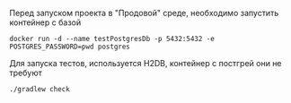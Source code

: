 Перед запуском проекта в "Продовой" среде, необходимо запустить контейнер с базой

`` docker run -d --name testPostgresDb -p 5432:5432 -e POSTGRES_PASSWORD=pwd postgres ``

Для запуска тестов, используется H2DB, контейнер с постгрей они не требуют

`` ./gradlew check ``